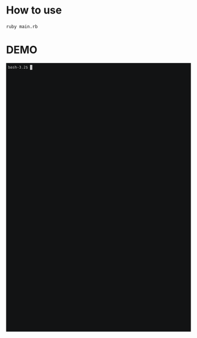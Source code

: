 # How to use

```
ruby main.rb
```

# DEMO

<img src="https://github.com/kasei-san/quine/blob/master/maze/demo.gif?raw=true">
